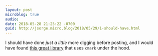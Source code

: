 ```yaml
---
layout: post
microblog: true
audio: 
date: 2018-05-28 21:25:22 -0700
guid: http://jsorge.micro.blog/2018/05/29/i-should-have.html
---
```

I should have done _just a little_ more digging before posting, and I would have found [this great library](https://github.com/vapor-community/markdown) that uses `cmark` under the hood.
